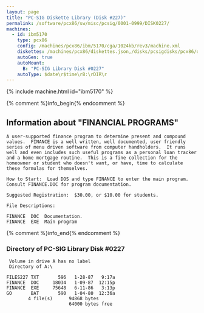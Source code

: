```yaml
---
layout: page
title: "PC-SIG Diskette Library (Disk #227)"
permalink: /software/pcx86/sw/misc/pcsig/0001-0999/DISK0227/
machines:
  - id: ibm5170
    type: pcx86
    config: /machines/pcx86/ibm/5170/cga/1024kb/rev3/machine.xml
    diskettes: /machines/pcx86/diskettes.json,/disks/pcsigdisks/pcx86/diskettes.json
    autoGen: true
    autoMount:
      B: "PC-SIG Library Disk #0227"
    autoType: $date\r$time\rB:\rDIR\r
---
```


{% include machine.html id="ibm5170" %}

{% comment %}info_begin{% endcomment %}

## Information about "FINANCIAL PROGRAMS"

    A user-supported finance program to determine present and compound
    values.  FINANCE is a well written, well documented, user friendly
    series of menu driven software from computer handholders.  It runs
    well and even includes such useful programs as a personal loan tracker
    and a home mortgage routine.  This is a fine collection for the
    homeowner or student who doesn't want, or have, time to calculate
    these formulas for themselves.
    
    How to Start:  Load DOS and type FINANCE to enter the main program.
    Consult FINANCE.DOC for program documentation.
    
    Suggested Registration:  $30.00, or $10.00 for students.
    
    File Descriptions:
    
    FINANCE  DOC  Documentation.
    FINANCE  EXE  Main program
{% comment %}info_end{% endcomment %}


### Directory of PC-SIG Library Disk #0227

     Volume in drive A has no label
     Directory of A:\

    FILES227 TXT       596   1-28-87   9:17a
    FINANCE  DOC     18034   1-09-87  12:15p
    FINANCE  EXE     75648   6-11-86   3:13p
    GO       BAT       590   1-04-80  12:36a
            4 file(s)      94868 bytes
                           64000 bytes free
